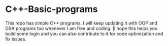 # C++-Basic-programs
This repo has simple C++ programs. I will keep updating it with OOP and DSA programs too whenever I am free and coding.
|I hope this helps you build some login and you can also contribute to it for code optimization and fix issues.
